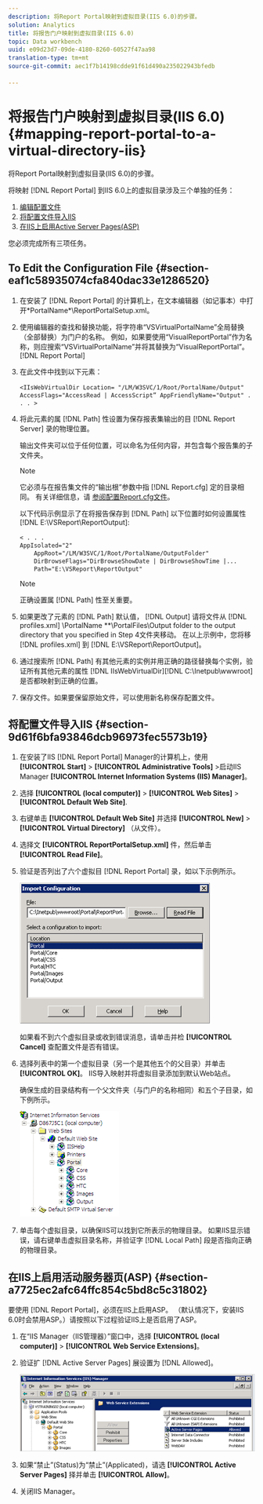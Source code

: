 ```yaml
---
description: 将Report Portal映射到虚拟目录(IIS 6.0)的步骤。
solution: Analytics
title: 将报告门户映射到虚拟目录(IIS 6.0)
topic: Data workbench
uuid: e09d23d7-09de-4180-8260-60527f47aa98
translation-type: tm+mt
source-git-commit: aec1f7b14198cdde91f61d490a235022943bfedb

---
```



# 将报告门户映射到虚拟目录(IIS 6.0){#mapping-report-portal-to-a-virtual-directory-iis}

将Report Portal映射到虚拟目录(IIS 6.0)的步骤。

将映射 [!DNL Report Portal] 到IIS 6.0上的虚拟目录涉及三个单独的任务：

1. [编辑配置文件](../../../../home/c-rpt-oview/c-install-rpt-port/c-virtual-dir/c-map-rpt-port-vdir-6.md#section-eaf1c58935074cfa840dac33e1286520)
1. [将配置文件导入IIS](../../../../home/c-rpt-oview/c-install-rpt-port/c-virtual-dir/c-map-rpt-port-vdir-6.md#section-9d61f6bfa93846dcb96973fec5573b19)
1. [在IIS上启用Active Server Pages(ASP)](../../../../home/c-rpt-oview/c-install-rpt-port/c-virtual-dir/c-map-rpt-port-vdir-6.md#section-a7725ec2afc64ffc854c5bd8c5c31802)

您必须完成所有三项任务。

## To Edit the Configuration File {#section-eaf1c58935074cfa840dac33e1286520}

1. 在安装了 [!DNL Report Portal] 的计算机上，在文本编辑器（如记事本）中打开\*PortalName*\ReportPortalSetup.xml。

1. 使用编辑器的查找和替换功能，将字符串“VSVirtualPortalName”全局替换（全部替换）为门户的名称。 例如，如果要使用“VisualReportPortal”作为名称，则应搜索“VSVirtualPortalName”并将其替换为“VisualReportPortal”。 [!DNL Report Portal]
1. 在此文件中找到以下元素：

   ```
   <IIsWebVirtualDir Location= "/LM/W3SVC/1/Root/PortalName/Output" AccessFlags="AccessRead | AccessScript” AppFriendlyName="Output" . . . >
   ```

1. 将此元素的属 [!DNL Path] 性设置为保存报表集输出的目 [!DNL Report Server] 录的物理位置。

   输出文件夹可以位于任何位置，可以命名为任何内容，并包含每个报告集的子文件夹。

   >[!NOTE]
   >
   >它必须与在报告集文件的“输出根”参数中指 [!DNL Report.cfg] 定的目录相同。 有关详细信息，请 [参阅配置Report.cfg文件](../../../../home/c-rpt-oview/c-admin-rpt/c-config-rpt-files.md#concept-cf4b95344fcb4c8c877db91e5f1d345d)。

   以下代码示例显示了在将报告保存到 [!DNL Path] 以下位置时如何设置属性 [!DNL E:\VSReport\ReportOutput]:

   ```
   < . . . 
   AppIsolated="2" 
       AppRoot="/LM/W3SVC/1/Root/PortalName/OutputFolder" 
       DirBrowseFlags="DirBrowseShowDate | DirBrowseShowTime |...  
       Path="E:\VSReport\ReportOutput"
   ```

   >[!NOTE]
   >
   >正确设置属 [!DNL Path] 性至关重要。

1. 如果更改了元素的 [!DNL Path] 默认值， [!DNL Output] 请将文件从 [!DNL profiles.xml] \PortalName **\PortalFiles\Output folder to the output directory that you specified in Step 4文件夹移动。 在以上示例中，您将移 [!DNL profiles.xml] 到 [!DNL E:\VSReport\ReportOutput]。

1. 通过搜索所 [!DNL Path] 有其他元素的实例并用正确的路径替换每个实例，验证所有其他元素的属性 [!DNL IIsWebVirtualDir][!DNL C:\Inetpub\wwwroot] 是否都映射到正确的位置。

1. 保存文件。如果要保留原始文件，可以使用新名称保存配置文件。

## 将配置文件导入IIS {#section-9d61f6bfa93846dcb96973fec5573b19}

1. 在安装了IIS [!DNL Report Portal] Manager的计算机上，使用 **[!UICONTROL Start]** > **[!UICONTROL Administrative Tools]** >启动IIS Manager **[!UICONTROL Internet Information Systems (IIS) Manager]**。

1. 选择 **[!UICONTROL (local computer)]** > **[!UICONTROL Web Sites]** > **[!UICONTROL Default Web Site]**.

1. 右键单击 **[!UICONTROL Default Web Site]** 并选择 **[!UICONTROL New]** > **[!UICONTROL Virtual Directory]** （从文件）。

1. 选择文 **[!UICONTROL ReportPortalSetup.xml]** 件，然后单击 **[!UICONTROL Read File]**。

1. 验证是否列出了六个虚拟目 [!DNL Report Portal] 录，如以下示例所示。

   ![](assets/rptPort_dia_VirDirs.png)

   如果看不到六个虚拟目录或收到错误消息，请单击并检 **[!UICONTROL Cancel]** 查配置文件是否有错误。

1. 选择列表中的第一个虚拟目录（另一个是其他五个的父目录）并单击 **[!UICONTROL OK]**。 IIS导入映射并将虚拟目录添加到默认Web站点。

   确保生成的目录结构有一个父文件夹（与门户的名称相同）和五个子目录，如下例所示。

   ![](assets/rptPort_scrn_VirDirs_Installed.png)

1. 单击每个虚拟目录，以确保IIS可以找到它所表示的物理目录。 如果IIS显示错误，请右键单击虚拟目录名称，并验证字 [!DNL Local Path] 段是否指向正确的物理目录。

## 在IIS上启用活动服务器页(ASP) {#section-a7725ec2afc64ffc854c5bd8c5c31802}

要使用 [!DNL Report Portal]，必须在IIS上启用ASP。 （默认情况下，安装IIS 6.0时会禁用ASP。）请按照以下过程验证IIS上是否启用了ASP。

1. 在“IIS Manager（IIS管理器）”窗口中，选择 **[!UICONTROL (local computer)]** > **[!UICONTROL Web Service Extensions]**。
1. 验证扩 [!DNL Active Server Pages] 展设置为 [!DNL Allowed]。

   ![](assets/report_aspenable.png)

1. 如果“禁止”(Status)为“禁止”(Applicated)，请选 **[!UICONTROL Active Server Pages]** 择并单击 **[!UICONTROL Allow]**。
1. 关闭IIS Manager。


